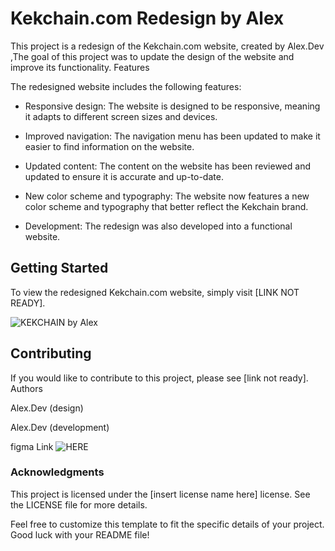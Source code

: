 # Kekchain.com Redesign by Alex

This project is a redesign of the Kekchain.com website, created by Alex.Dev ,The goal of this project was to update the design of the website and improve its functionality.
Features

The redesigned website includes the following features:

   * Responsive design: The website is designed to be responsive, meaning it adapts to different screen sizes and devices.

   * Improved navigation: The navigation menu has been updated to make it easier to find information on the website.

   * Updated content: The content on the website has been reviewed and updated to ensure it is accurate and up-to-date.

   * New color scheme and typography: The website now features a new color scheme and typography that better reflect the Kekchain brand.

   * Development: The redesign was also developed into a functional website.


## Getting Started

To view the redesigned Kekchain.com website, simply visit [LINK NOT READY].


![KEKCHAIN by Alex](https://user-images.githubusercontent.com/55211588/228641597-204219c8-141b-4e28-a7f2-cb420e53971c.png)


## Contributing

If you would like to contribute to this project, please see [link not ready].
Authors

  Alex.Dev (design)
  
  Alex.Dev (development)
  
  figma Link ![HERE](https://www.figma.com/file/azR4PlfXwxDCvIst0vX6At/Untitled?node-id=0%3A1&t=uxQ0mjJMuQFJBvVW-1)

### Acknowledgments



This project is licensed under the [insert license name here] license. See the LICENSE file for more details.

Feel free to customize this template to fit the specific details of your project. Good luck with your README file!
